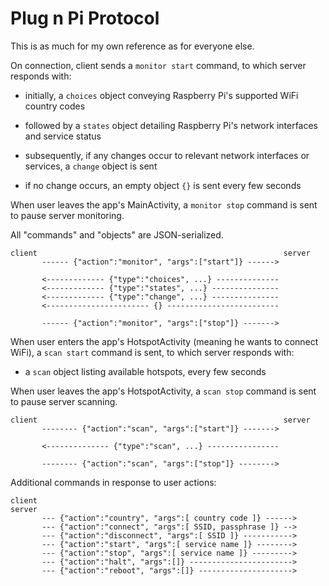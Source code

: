 # Plug n Pi Protocol

This is as much for my own reference as for everyone else.

On connection, client sends a `monitor start` command, to which server responds
with:

- initially, a `choices` object conveying Raspberry Pi's supported WiFi country
  codes

- followed by a `states` object detailing Raspberry Pi's network interfaces and
  service status

- subsequently, if any changes occur to relevant network interfaces or services,
  a `change` object is sent

- if no change occurs, an empty object `{}` is sent every few seconds

When user leaves the app's MainActivity, a `monitor stop` command is sent to
pause server monitoring.

All "commands" and "objects" are JSON-serialized.

```
client                                                       server
       ------ {"action":"monitor", "args":["start"]} ------>

       <------------- {"type":"choices", ...} --------------
       <------------- {"type":"states", ...} ---------------
       <------------- {"type":"change", ...} ---------------
       <----------------------- {} -------------------------

       ------ {"action":"monitor", "args":["stop"]} ------->
```

When user enters the app's HotspotActivity (meaning he wants to connect WiFi), a
`scan start` command is sent, to which server responds with:

- a `scan` object listing available hotspots, every few seconds

When user leaves the app's HotspotActivity, a `scan stop` command is sent to
pause server scanning.

```
client                                                       server
       -------- {"action":"scan", "args":["start"]} ------->

       <-------------- {"type":"scan", ...} ----------------

       -------- {"action":"scan", "args":["stop"]} -------->
```

Additional commands in response to user actions:

```
client                                                           server
       --- {"action":"country", "args":[ country code ]} ------>
       --- {"action":"connect", "args":[ SSID, passphrase ]} -->
       --- {"action":"disconnect", "args":[ SSID ]} ----------->
       --- {"action":"start", "args":[ service name ]} -------->
       --- {"action":"stop", "args":[ service name ]} --------->
       --- {"action":"halt", "args":[]} ----------------------->
       --- {"action":"reboot", "args":[]} --------------------->
```
